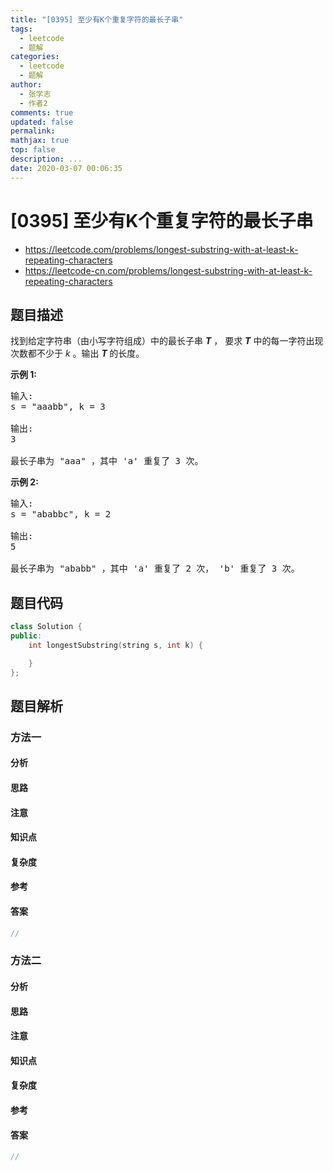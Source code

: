 ```yaml
---
title: "[0395] 至少有K个重复字符的最长子串"
tags:
  - leetcode
  - 题解
categories:
  - leetcode
  - 题解
author:
  - 张学志
  - 作者2
comments: true
updated: false
permalink:
mathjax: true
top: false
description: ...
date: 2020-03-07 00:06:35
---
```



# [0395] 至少有K个重复字符的最长子串
* https://leetcode.com/problems/longest-substring-with-at-least-k-repeating-characters
* https://leetcode-cn.com/problems/longest-substring-with-at-least-k-repeating-characters


## 题目描述

<p>找到给定字符串（由小写字符组成）中的最长子串 <strong><em>T</em></strong> ，&nbsp;要求&nbsp;<strong><em>T</em></strong>&nbsp;中的每一字符出现次数都不少于 <em>k</em> 。输出 <strong><em>T&nbsp;</em></strong>的长度。</p>

<p><strong>示例 1:</strong></p>

<pre>
输入:
s = &quot;aaabb&quot;, k = 3

输出:
3

最长子串为 &quot;aaa&quot; ，其中 &#39;a&#39; 重复了 3 次。
</pre>

<p><strong>示例 2:</strong></p>

<pre>
输入:
s = &quot;ababbc&quot;, k = 2

输出:
5

最长子串为 &quot;ababb&quot; ，其中 &#39;a&#39; 重复了 2 次， &#39;b&#39; 重复了 3 次。
</pre>



## 题目代码

```cpp
class Solution {
public:
    int longestSubstring(string s, int k) {

    }
};
```


## 题目解析


### 方法一

#### 分析

#### 思路

#### 注意

#### 知识点

#### 复杂度

#### 参考

#### 答案

```cpp
//
```


### 方法二

#### 分析

#### 思路

#### 注意

#### 知识点

#### 复杂度

#### 参考

#### 答案

```cpp
//
```


